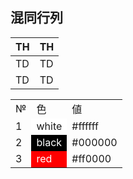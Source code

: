 ## 混同行列
| TH | TH |
| ---- | ---- |
| TD | TD |
| TD | TD |
<table>
<tr><td>№<td>色<td>値
<tr><td>1<td bgcolor=white>white<td>#ffffff
<tr><td>2<td bgcolor=black><font color=white>black<td>#000000
<tr><td>3<td bgcolor=red><font color=white>red<td>#ff0000
</table>